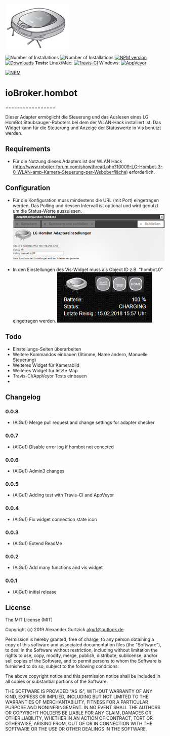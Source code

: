 <img src="admin/hombot.png" width="200"></img>

![Number of Installations](http://iobroker.live/badges/hombot-installed.svg) ![Number of Installations](http://iobroker.live/badges/hombot-stable.svg) [![NPM version](http://img.shields.io/npm/v/iobroker.hombot.svg)](https://www.npmjs.com/package/iobroker.hombot)
[![Downloads](https://img.shields.io/npm/dm/iobroker.hombot.svg)](https://www.npmjs.com/package/iobroker.hombot)
**Tests:** Linux/Mac: [![Travis-CI](https://img.shields.io/travis/AlGu1/ioBroker.hombot/master.svg)](https://travis-ci.org/AlGu1/ioBroker.hombot)
Windows: [![AppVeyor](https://ci.appveyor.com/api/projects/status/github/AlGu1/ioBroker.hombot?branch=master&svg=true)](https://ci.appveyor.com/project/AlGu1/iobroker-hombot)

[![NPM](https://nodei.co/npm/iobroker.hombot.png?downloads=true)](https://nodei.co/npm/iobroker.hombot/)

# ioBroker.hombot
=================

Dieser Adapter ermöglicht die Steuerung und das Auslesen eines LG HomBot Staubsauger-Roboters bei dem der WLAN-Hack installiert ist. Das Widget kann für die Steuerung und Anzeige der Statuswerte in Vis benutzt werden.

## Requirements
* Für die Nutzung dieses Adapters ist der WLAN Hack (http://www.roboter-forum.com/showthread.php?10009-LG-Hombot-3-0-WLAN-amp-Kamera-Steuerung-per-Weboberfläche) erforderlich.

## Configuration
* Für die Konfiguration muss mindestens die URL (mit Port) eingetragen werden. Das Polling und dessen Intervall ist optional und wird genutzt um die Status-Werte auszulesen.
   ![Screenshot](img/settings.png)

* In den Einstellungen des Vis-Widget muss als Object ID z.B. "hombot.0" eingetragen werden.
   ![Screenshot](img/widget.png)

## Todo
* Einstellungs-Seiten überarbeiten
* Weitere Kommandos einbauen (Stimme, Name ändern, Manuelle Steuerung)
* Weiteres Widget für Kamerabild
* Weiteres Widget für letzte Map
* Travis-CI/AppVeyor Tests einbauen
* 

## Changelog
### 0.0.8
* (AlGu1) Merge pull request and change settings for adapter checker

### 0.0.7
* (AlGu1) Disable error log if hombot not conected

### 0.0.6
* (AlGu1) Admin3 changes

### 0.0.5
* (AlGu1) Adding test with Travis-CI and AppVeyor

### 0.0.4
* (AlGu1) Fix widget connection state icon

### 0.0.3
* (AlGu1) Extend ReadMe

### 0.0.2
* (AlGu1) Add many functions and vis widget

### 0.0.1
* (AlGu1) initial release

## License
The MIT License (MIT)

Copyright (c) 2019 Alexander Gurtzick <algu1@outlook.de>

Permission is hereby granted, free of charge, to any person obtaining a copy
of this software and associated documentation files (the "Software"), to deal
in the Software without restriction, including without limitation the rights
to use, copy, modify, merge, publish, distribute, sublicense, and/or sell
copies of the Software, and to permit persons to whom the Software is
furnished to do so, subject to the following conditions:

The above copyright notice and this permission notice shall be included in
all copies or substantial portions of the Software.

THE SOFTWARE IS PROVIDED "AS IS", WITHOUT WARRANTY OF ANY KIND, EXPRESS OR
IMPLIED, INCLUDING BUT NOT LIMITED TO THE WARRANTIES OF MERCHANTABILITY,
FITNESS FOR A PARTICULAR PURPOSE AND NONINFRINGEMENT. IN NO EVENT SHALL THE
AUTHORS OR COPYRIGHT HOLDERS BE LIABLE FOR ANY CLAIM, DAMAGES OR OTHER
LIABILITY, WHETHER IN AN ACTION OF CONTRACT, TORT OR OTHERWISE, ARISING FROM,
OUT OF OR IN CONNECTION WITH THE SOFTWARE OR THE USE OR OTHER DEALINGS IN
THE SOFTWARE.
